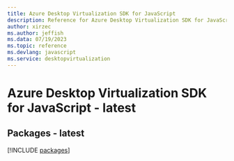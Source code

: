 ```yaml
---
title: Azure Desktop Virtualization SDK for JavaScript
description: Reference for Azure Desktop Virtualization SDK for JavaScript
author: xirzec
ms.author: jeffish
ms.data: 07/19/2023
ms.topic: reference
ms.devlang: javascript
ms.service: desktopvirtualization
---
```

# Azure Desktop Virtualization SDK for JavaScript - latest
## Packages - latest
[!INCLUDE [packages](desktop-virtualization-index.md)]